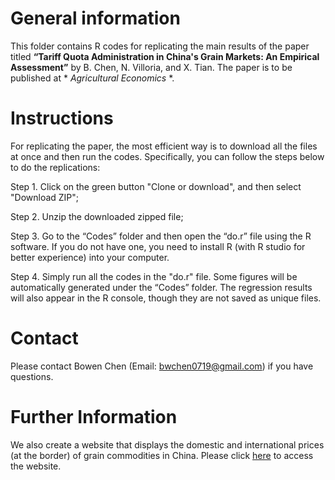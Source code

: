 # General information

This folder contains R codes for replicating the main results of the paper titled **“Tariff Quota Administration in China's Grain Markets: An Empirical Assessment”** by B. Chen, N. Villoria, and X. Tian. The paper is to be published at * *Agricultural Economics* *. 

# Instructions 
For replicating the paper, the most efficient way is to download all the files at once and then run the codes. Specifically, you can follow the steps below to do the replications:

Step 1. Click on the green button "Clone or download", and then select "Download ZIP";

Step 2. Unzip the downloaded zipped file;

Step 3. Go to the “Codes” folder and then open the “do.r” file using the R software. If you do not have one, you need to install R (with R studio for better experience) into your computer. 

Step 4. Simply run all the codes in the "do.r" file. Some figures will be automatically generated under the “Codes” folder. The regression results will also appear in the R console, though they are not saved as unique files. 

# Contact
Please contact Bowen Chen (Email: bwchen0719@gmail.com) if you have questions.

# Further Information
We also create a website that displays the domestic and international prices (at the border) of grain commodities in China. Please click [here](https://bwchen.shinyapps.io/ChinaGrainPrice/) to access the website. 

